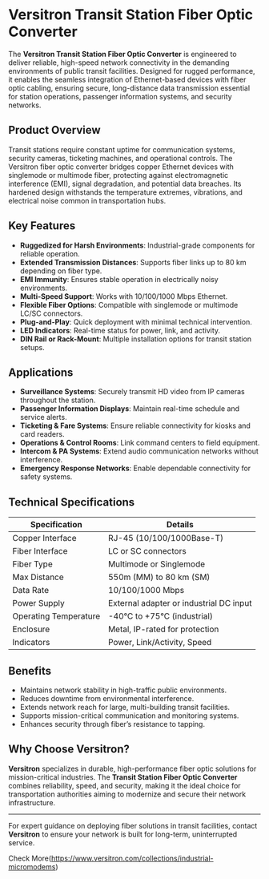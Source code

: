 # Versitron Transit Station Fiber Optic Converter

The **Versitron Transit Station Fiber Optic Converter** is engineered to deliver reliable, high-speed network connectivity in the demanding environments of public transit facilities. Designed for rugged performance, it enables the seamless integration of Ethernet-based devices with fiber optic cabling, ensuring secure, long-distance data transmission essential for station operations, passenger information systems, and security networks.

## Product Overview

Transit stations require constant uptime for communication systems, security cameras, ticketing machines, and operational controls. The Versitron fiber optic converter bridges copper Ethernet devices with singlemode or multimode fiber, protecting against electromagnetic interference (EMI), signal degradation, and potential data breaches. Its hardened design withstands the temperature extremes, vibrations, and electrical noise common in transportation hubs.

## Key Features

- **Ruggedized for Harsh Environments**: Industrial-grade components for reliable operation.
- **Extended Transmission Distances**: Supports fiber links up to 80 km depending on fiber type.
- **EMI Immunity**: Ensures stable operation in electrically noisy environments.
- **Multi-Speed Support**: Works with 10/100/1000 Mbps Ethernet.
- **Flexible Fiber Options**: Compatible with singlemode or multimode LC/SC connectors.
- **Plug-and-Play**: Quick deployment with minimal technical intervention.
- **LED Indicators**: Real-time status for power, link, and activity.
- **DIN Rail or Rack-Mount**: Multiple installation options for transit station setups.

## Applications

- **Surveillance Systems**: Securely transmit HD video from IP cameras throughout the station.
- **Passenger Information Displays**: Maintain real-time schedule and service alerts.
- **Ticketing & Fare Systems**: Ensure reliable connectivity for kiosks and card readers.
- **Operations & Control Rooms**: Link command centers to field equipment.
- **Intercom & PA Systems**: Extend audio communication networks without interference.
- **Emergency Response Networks**: Enable dependable connectivity for safety systems.

## Technical Specifications

| Specification           | Details                                                  |
|-------------------------|----------------------------------------------------------|
| Copper Interface        | RJ-45 (10/100/1000Base-T)                                |
| Fiber Interface         | LC or SC connectors                                     |
| Fiber Type              | Multimode or Singlemode                                  |
| Max Distance            | 550m (MM) to 80 km (SM)                                  |
| Data Rate               | 10/100/1000 Mbps                                         |
| Power Supply            | External adapter or industrial DC input                  |
| Operating Temperature   | -40°C to +75°C (industrial)                              |
| Enclosure               | Metal, IP-rated for protection                           |
| Indicators              | Power, Link/Activity, Speed                             |

## Benefits

- Maintains network stability in high-traffic public environments.
- Reduces downtime from environmental interference.
- Extends network reach for large, multi-building transit facilities.
- Supports mission-critical communication and monitoring systems.
- Enhances security through fiber’s resistance to tapping.

## Why Choose Versitron?

**Versitron** specializes in durable, high-performance fiber optic solutions for mission-critical industries. The **Transit Station Fiber Optic Converter** combines reliability, speed, and security, making it the ideal choice for transportation authorities aiming to modernize and secure their network infrastructure.

---

For expert guidance on deploying fiber solutions in transit facilities, contact **Versitron** to ensure your network is built for long-term, uninterrupted service.

Check More(https://www.versitron.com/collections/industrial-micromodems)
